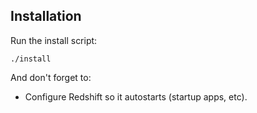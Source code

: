 ## Installation

Run the install script:

    ./install

And don't forget to:

* Configure Redshift so it autostarts (startup apps, etc).
